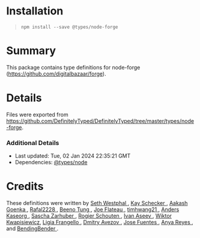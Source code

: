 # Installation

> `npm install --save @types/node-forge`

# Summary

This package contains type definitions for node-forge (https://github.com/digitalbazaar/forge).

# Details

Files were exported
from https://github.com/DefinitelyTyped/DefinitelyTyped/tree/master/types/node-forge.

### Additional Details

* Last updated: Tue, 02 Jan 2024 22:35:21 GMT
* Dependencies: [@types/node](https://npmjs.com/package/@types/node)

# Credits

These definitions were written
by [Seth Westphal      ](https://github.com/westy92), [Kay Schecker       ](https://github.com/flynetworks), [Aakash Goenka      ](https://github.com/a-k-g), [Rafal2228          ](https://github.com/rafal2228), [Beeno Tung         ](https://github.com/beenotung), [Joe Flateau        ](https://github.com/joeflateau), [timhwang21         ](https://github.com/timhwang21), [Anders Kaseorg     ](https://github.com/andersk), [Sascha Zarhuber    ](https://github.com/saschazar21), [Rogier Schouten    ](https://github.com/rogierschouten), [Ivan Aseev         ](https://github.com/aseevia), [Wiktor Kwapisiewicz](https://github.com/wiktor-k), [Ligia Frangello    ](https://github.com/frangello), [Dmitry Avezov      ](https://github.com/avezov), [Jose Fuentes       ](https://github.com/j-fuentes), [Anya Reyes         ](https://github.com/darkade),
and [BendingBender      ](https://github.com/BendingBender).
